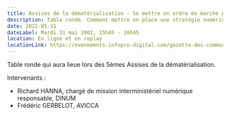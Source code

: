 ```yaml
---
title: Assises de la dématérialisation - Se mettre en ordre de marche pour réussir la sobriété numérique
description: Table ronde. Comment mettre en place une stratégie numérique responsable.
date: 2022-05-31
dateLabel: Mardi 31 mai 2002, 15h45 - 16h45
location: En ligne et en replay
locationLink: https://evenements.infopro-digital.com/gazette-des-communes/evenement-assises-de-la-dematerialisation-2022-p-15142#/
---
```


Table ronde qui aura lieue lors des 5èmes Assises de la dématérialisation.

Intervenants :

* Richard HANNA, chargé de mission interministériel numérique responsable, DINUM
* Frédéric GERBELOT, AVICCA
